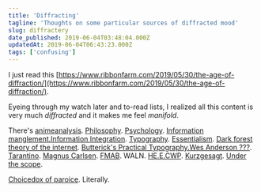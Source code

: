 ```yaml
---
title: 'Diffracting'
tagline: 'Thoughts on some particular sources of diffracted mood'
slug: diffractery
date_published: 2019-06-04T03:48:04.000Z
updatedAt: 2019-06-04T06:43:23.000Z
tags: ['confusing']
---
```


I just read this [https://www.ribbonfarm.com/2019/05/30/the-age-of-diffraction/](https://www.ribbonfarm.com/2019/05/30/the-age-of-diffraction/).

Eyeing through my watch later and to-read lists, I realized all this content is very much _diffracted_ and it makes me feel _manifold_.

There's [anime](https://www.youtube.com/watch?v=K_c1gQw6S6Q)[analysis](https://www.youtube.com/watch?v=8ekWi2hpVCM). [Philosophy](https://www.youtube.com/watch?v=q54VyCpXDH8). [Psychology](https://en.wikipedia.org/wiki/Bloom%27s_taxonomy). [Information manglement.](https://ia.net/topics)[Information Integration](https://www.jackkinsella.ie/articles/janki-method). [Typography](https://practicaltypography.com/). [Essentialism](https://www.youtube.com/watch?v=h8u4clhDHvQ). [Dark forest theory of the internet](https://onezero.medium.com/the-dark-forest-theory-of-the-internet-7dc3e68a7cb1). [Butterick's Practical Typography.](https://practicaltypography.com/)[Wes Anderson ???](https://www.youtube.com/watch?v=994Ez58kgjQ). [Tarantino](https://www.youtube.com/watch?v=XATONsyKml0). [Magnus Carlsen](https://www.youtube.com/watch?v=Qc_v9mTfhC8). [FMAB](https://www.youtube.com/watch?v=MohAKdL4ftE). WALN. [HE.E.CWP](https://www.youtube.com/watch?v=kffo3pxNO7c). [Kurz](https://www.youtube.com/watch?v=H6u0VBqNBQ8)[gesagt](https://www.youtube.com/watch?v=n3Xv_g3g-mA). [Under the scope](https://www.youtube.com/watch?v=GshRfLKw0Z0).

[Choicedox of paroice](https://www.youtube.com/watch?v=VO6XEQIsCoM). Literally.
